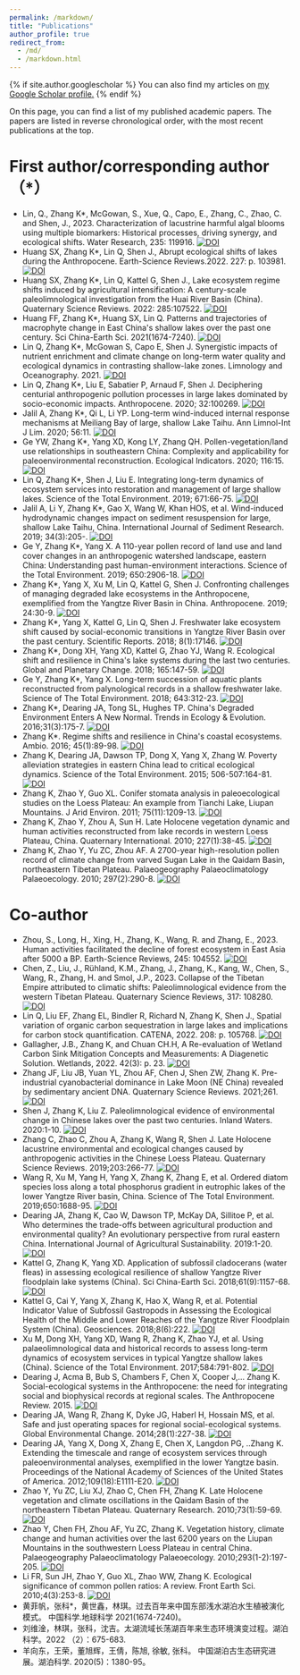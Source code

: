```yaml
---
permalink: /markdown/
title: "Publications"
author_profile: true
redirect_from: 
  - /md/
  - /markdown.html
---
```


{% if site.author.googlescholar %}
  You can also find my articles on <u><a href="https://scholar.google.com/citations?user=8DTFIfgAAAAJ&hl=en">my Google Scholar profile</a>.</u>
{% endif %}



On this page, you can find a list of my published academic papers. The papers are listed in reverse chronological order, with the most recent publications at the top.

# First author/corresponding author（*）

- Lin, Q., Zhang K*, McGowan, S., Xue, Q., Capo, E., Zhang, C., Zhao, C. and Shen, J., 2023. Characterization of lacustrine harmful algal blooms using multiple biomarkers: Historical processes, driving synergy, and ecological shifts. Water Research, 235: 119916. [![DOI](https://img.shields.io/badge/DOI-10.1016%2Fj.watres.2023.119916-blue)](https://doi.org/10.1016/j.watres.2023.119916)
- Huang SX, Zhang K*, Lin Q, Shen J., Abrupt ecological shifts of lakes during the Anthropocene. Earth-Science Reviews.2022. 227: p. 103981. [![DOI](https://img.shields.io/badge/DOI-10.1016%2Fj.earscirev.2022.103981-blue)](https://doi.org/10.1016/j.earscirev.2022.103981)
- Huang SX, Zhang K*, Lin Q, Kattel G, Shen J., Lake ecosystem regime shifts induced by agricultural intensification: A century-scale paleolimnological investigation from the Huai River Basin (China). Quaternary Science Reviews. 2022: 285:107522. [![DOI](https://img.shields.io/badge/DOI-10.1016%2Fj.quascirev.2022.107522-blue)](https://doi.org/10.1016/j.quascirev.2022.107522)
- Huang FF, Zhang K*, Huang SX, Lin Q. Patterns and trajectories of macrophyte change in East China's shallow lakes over the past one century. Sci China-Earth Sci. 2021(1674-7240). [![DOI](https://img.shields.io/badge/DOI-10.1007%2Fs11430--020--9806--9-blue)](https://doi.org/10.1007/s11430-020-9806-9)
- Lin Q, Zhang K*, McGowan S, Capo E, Shen J. Synergistic impacts of nutrient enrichment and climate change on long-term water quality and ecological dynamics in contrasting shallow-lake zones. Limnology and Oceanography. 2021. [![DOI](https://img.shields.io/badge/DOI-10.1002%2Flno.11878-blue)](https://doi.org/10.1002/lno.11878)
- Lin Q, Zhang K*, Liu E, Sabatier P, Arnaud F, Shen J. Deciphering centurial anthropogenic pollution processes in large lakes dominated by socio-economic impacts. Anthropocene. 2020; 32:100269. [![DOI](https://img.shields.io/badge/DOI-10.1016%2Fj.ancene.2020.100269-blue)](https://doi.org/10.1016/j.ancene.2020.100269)
- Jalil A, Zhang K*, Qi L, Li YP. Long-term wind-induced internal response mechanisms at Meiliang Bay of large, shallow Lake Taihu. Ann Limnol-Int J Lim. 2020; 56:11. [![DOI](https://img.shields.io/badge/DOI-10.1051%2Flimn%2F2019026-blue)](https://doi.org/10.1051/limn/2019026)
- Ge YW, Zhang K*, Yang XD, Kong LY, Zhang QH. Pollen-vegetation/land use relationships in southeastern China: Complexity and applicability for paleoenvironmental reconstruction. Ecological Indicators. 2020; 116:15. [![DOI](https://img.shields.io/badge/DOI-10.1016%2Fj.ecolind.2020.106523-blue)](https://doi.org/10.1016/j.ecolind.2020.106523)
- Lin Q, Zhang K*, Shen J, Liu E. Integrating long-term dynamics of ecosystem services into restoration and management of large shallow lakes. Science of the Total Environment. 2019; 671:66-75. [![DOI](https://img.shields.io/badge/DOI-10.1016%2Fj.scitotenv.2019.03.307-blue)](https://doi.org/10.1016/j.scitotenv.2019.03.307)
- Jalil A, Li Y, Zhang K*, Gao X, Wang W, Khan HOS, et al. Wind-induced hydrodynamic changes impact on sediment resuspension for large, shallow Lake Taihu, China. International Journal of Sediment Research. 2019; 34(3):205-. [![DOI](https://img.shields.io/badge/DOI-10.1016%2Fj.ijsrc.2018.11.003-blue)](https://doi.org/10.1016/j.ijsrc.2018.11.003)
- Ge Y, Zhang K*, Yang X. A 110-year pollen record of land use and land cover changes in an anthropogenic watershed landscape, eastern China: Understanding past human-environment interactions. Science of the Total Environment. 2019; 650:2906-18. [![DOI](https://img.shields.io/badge/DOI-10.1016%2Fj.scitotenv.2018.10.058-blue)](https://doi.org/10.1016/j.scitotenv.2018.10.058)
- Zhang K*, Yang X, Xu M, Lin Q, Kattel G, Shen J. Confronting challenges of managing degraded lake ecosystems in the Anthropocene, exemplified from the Yangtze River Basin in China. Anthropocene. 2019; 24:30-9. [![DOI](https://img.shields.io/badge/DOI-10.1016%2Fj.ancene.2018.11.001-blue)](https://doi.org/10.1016/j.ancene.2018.11.001)
- Zhang K*, Yang X, Kattel G, Lin Q, Shen J. Freshwater lake ecosystem shift caused by social-economic transitions in Yangtze River Basin over the past century. Scientific Reports. 2018; 8(1):17146. [![DOI](https://img.shields.io/badge/DOI-10.1038%2Fs41598--018--35482--5-blue)](https://doi.org/10.1038/s41598-018-35482-5)
- Zhang K*, Dong XH, Yang XD, Kattel G, Zhao YJ, Wang R. Ecological shift and resilience in China's lake systems during the last two centuries. Global and Planetary Change. 2018; 165:147-59. [![DOI](https://img.shields.io/badge/DOI-10.1016%2Fj.gloplacha.2018.03.013-blue)](https://doi.org/10.1016/j.gloplacha.2018.03.013)
- Ge Y, Zhang K*, Yang X. Long-term succession of aquatic plants reconstructed from palynological records in a shallow freshwater lake. Science of The Total Environment. 2018; 643:312-23. [![DOI](https://img.shields.io/badge/DOI-10.1016%2Fj.scitotenv.2018.06.203-blue)](https://doi.org/10.1016/j.scitotenv.2018.06.203)
- Zhang K*, Dearing JA, Tong SL, Hughes TP. China's Degraded Environment Enters A New Normal. Trends in Ecology & Evolution. 2016;31(3):175-7. [![DOI](https://img.shields.io/badge/DOI-10.1016%2Fj.tree.2015.12.002-blue)](https://doi.org/10.1016/j.tree.2015.12.002)
- Zhang K*. Regime shifts and resilience in China's coastal ecosystems. Ambio. 2016; 45(1):89-98. [![DOI](https://img.shields.io/badge/DOI-10.1007%2Fs13280--015--0692--2-blue)](https://doi.org/10.1007/s13280-015-0692-2)
- Zhang K, Dearing JA, Dawson TP, Dong X, Yang X, Zhang W. Poverty alleviation strategies in eastern China lead to critical ecological dynamics. Science of the Total Environment. 2015; 506-507:164-81. [![DOI](https://img.shields.io/badge/DOI-10.1016%2Fj.scitotenv.2014.10.096-blue)](https://doi.org/10.1016/j.scitotenv.2014.10.096)
- Zhang K, Zhao Y, Guo XL. Conifer stomata analysis in paleoecological studies on the Loess Plateau: An example from Tianchi Lake, Liupan Mountains. J Arid Environ. 2011; 75(11):1209-13. [![DOI](https://img.shields.io/badge/DOI-10.1016%2Fj.jaridenv.2011.04.023-blue)](https://doi.org/10.1016/j.jaridenv.2011.04.023)
- Zhang K, Zhao Y, Zhou A, Sun H. Late Holocene vegetation dynamic and human activities reconstructed from lake records in western Loess Plateau, China. Quaternary International. 2010; 227(1):38-45. [![DOI](https://img.shields.io/badge/DOI-10.1016%2Fj.quaint.2010.04.019-blue)](https://doi.org/10.1016/j.quaint.2010.04.019)
- Zhang K, Zhao Y, Yu ZC, Zhou AF. A 2700-year high-resolution pollen record of climate change from varved Sugan Lake in the Qaidam Basin, northeastern Tibetan Plateau. Palaeogeography Palaeoclimatology Palaeoecology. 2010; 297(2):290-8. [![DOI](https://img.shields.io/badge/DOI-10.1016%2Fj.palaeo.2010.08.008-blue)](https://doi.org/10.1016/j.palaeo.2010.08.008)

# Co-author

- Zhou, S., Long, H., Xing, H., Zhang, K., Wang, R. and Zhang, E., 2023. Human activities facilitated the decline of forest ecosystem in East Asia after 5000 a BP. Earth-Science Reviews, 245: 104552. [![DOI](https://img.shields.io/badge/DOI-10.1016%2Fj.earscirev.2023.104552-blue)](https://doi.org/10.1016/j.earscirev.2023.104552)
- Chen, Z., Liu, J., Rühland, K.M., Zhang, J., Zhang, K., Kang, W., Chen, S., Wang, R., Zhang, H. and Smol, J.P., 2023. Collapse of the Tibetan Empire attributed to climatic shifts: Paleolimnological evidence from the western Tibetan Plateau. Quaternary Science Reviews, 317: 108280. [![DOI](https://img.shields.io/badge/DOI-10.1016%2Fj.quascirev.2023.108280-blue)](https://doi.org/10.1016/j.quascirev.2023.108280)
- Lin Q, Liu EF, Zhang EL, Bindler R, Richard N, Zhang K, Shen J., Spatial variation of organic carbon sequestration in large lakes and implications for carbon stock quantification. CATENA, 2022. 208: p. 105768. [![DOI](https://img.shields.io/badge/DOI-10.1016%2Fj.catena.2021.105768-blue)](https://doi.org/10.1016/j.catena.2021.105768)
- Gallagher, J.B., Zhang K, and Chuan CH.H, A Re-evaluation of Wetland Carbon Sink Mitigation Concepts and Measurements: A Diagenetic Solution. Wetlands, 2022. 42(3): p. 23. [![DOI](https://img.shields.io/badge/DOI-10.1007%2Fs13157--022--01539--5-blue)](https://doi.org/10.1007/s13157-022-01539-5)
- Zhang JF, Liu JB, Yuan YL, Zhou AF, Chen J, Shen ZW, Zhang K. Pre-industrial cyanobacterial dominance in Lake Moon (NE China) revealed by sedimentary ancient DNA. Quaternary Science Reviews. 2021;261. [![DOI](https://img.shields.io/badge/DOI-10.1016%2Fj.quascirev.2021.106966-blue)](https://doi.org/10.1016/j.quascirev.2021.106966)
- Shen J, Zhang K, Liu Z. Paleolimnological evidence of environmental change in Chinese lakes over the past two centuries. Inland Waters. 2020:1-10. [![DOI](https://img.shields.io/badge/DOI-10.1080%2F20442041.2019.1657348-blue)](https://doi.org/10.1080/20442041.2019.1657348)
- Zhang C, Zhao C, Zhou A, Zhang K, Wang R, Shen J. Late Holocene lacustrine environmental and ecological changes caused by anthropogenic activities in the Chinese Loess Plateau. Quaternary Science Reviews. 2019;203:266-77. [![DOI](https://img.shields.io/badge/DOI-10.1016%2Fj.quascirev.2018.11.020-blue)](https://doi.org/10.1016/j.quascirev.2018.11.020)
- Wang R, Xu M, Yang H, Yang X, Zhang K, Zhang E, et al. Ordered diatom species loss along a total phosphorus gradient in eutrophic lakes of the lower Yangtze River basin, China. Science of The Total Environment. 2019;650:1688-95. [![DOI](https://img.shields.io/badge/DOI-10.1016%2Fj.scitotenv.2018.09.328-blue)](https://doi.org/10.1016/j.scitotenv.2018.09.328)
- Dearing JA, Zhang K, Cao W, Dawson TP, McKay DA, Sillitoe P, et al. Who determines the trade-offs between agricultural production and environmental quality? An evolutionary perspective from rural eastern China. International Journal of Agricultural Sustainability. 2019:1-20. [![DOI](https://img.shields.io/badge/DOI-10.1080%2F14735903.2019.1667141-blue)](https://doi.org/10.1080/14735903.2019.1667141)
- Kattel G, Zhang K, Yang XD. Application of subfossil cladocerans (water fleas) in assessing ecological resilience of shallow Yangtze River floodplain lake systems (China). Sci China-Earth Sci. 2018;61(9):1157-68. [![DOI](https://img.shields.io/badge/DOI-10.1007%2Fs11430--017--9218--6-blue)](https://doi.org/10.1007/s11430-017-9218-6)
- Kattel G, Cai Y, Yang X, Zhang K, Hao X, Wang R, et al. Potential Indicator Value of Subfossil Gastropods in Assessing the Ecological Health of the Middle and Lower Reaches of the Yangtze River Floodplain System (China). Geosciences. 2018;8(6):222. [![DOI](https://img.shields.io/badge/DOI-10.3390%2Fgeosciences8060222-blue)](https://doi.org/10.3390/geosciences8060222)
- Xu M, Dong XH, Yang XD, Wang R, Zhang K, Zhao YJ, et al. Using palaeolimnological data and historical records to assess long-term dynamics of ecosystem services in typical Yangtze shallow lakes (China). Science of the Total Environment. 2017;584:791-802. [![DOI](https://img.shields.io/badge/DOI-10.1016%2Fj.scitotenv.2017.01.118-blue)](https://doi.org/10.1016/j.scitotenv.2017.01.118)
- Dearing J, Acma B, Bub S, Chambers F, Chen X, Cooper J,… Zhang K. Social-ecological systems in the Anthropocene: the need for integrating social and biophysical records at regional scales. The Anthropocene Review. 2015. [![DOI](https://img.shields.io/badge/DOI-10.1177%2F2053019615579128-blue)](https://doi.org/10.1177/2053019615579128)
- Dearing JA, Wang R, Zhang K, Dyke JG, Haberl H, Hossain MS, et al. Safe and just operating spaces for regional social-ecological systems. Global Environmental Change. 2014;28(1):227-38. [![DOI](https://img.shields.io/badge/DOI-10.1016%2Fj.gloenvcha.2014.06.012-blue)](https://doi.org/10.1016/j.gloenvcha.2014.06.012)
- Dearing JA, Yang X, Dong X, Zhang E, Chen X, Langdon PG, ..Zhang K. Extending the timescale and range of ecosystem services through paleoenvironmental analyses, exemplified in the lower Yangtze basin. Proceedings of the National Academy of Sciences of the United States of America. 2012;109(18):E1111-E20. [![DOI](https://img.shields.io/badge/DOI-10.1073%2Fpnas.1118263109-blue)](https://doi.org/10.1073/pnas.1118263109)
- Zhao Y, Yu ZC, Liu XJ, Zhao C, Chen FH, Zhang K. Late Holocene vegetation and climate oscillations in the Qaidam Basin of the northeastern Tibetan Plateau. Quaternary Research. 2010;73(1):59-69. [![DOI](https://img.shields.io/badge/DOI-10.1016%2Fj.yqres.2008.11.007-blue)](https://doi.org/10.1016/j.yqres.2008.11.007)
- Zhao Y, Chen FH, Zhou AF, Yu ZC, Zhang K. Vegetation history, climate change and human activities over the last 6200 years on the Liupan Mountains in the southwestern Loess Plateau in central China. Palaeogeography Palaeoclimatology Palaeoecology. 2010;293(1-2):197-205. [![DOI](https://img.shields.io/badge/DOI-10.1016%2Fj.palaeo.2010.05.020-blue)](https://doi.org/10.1016/j.palaeo.2010.05.020)
- Li FR, Sun JH, Zhao Y, Guo XL, Zhao WW, Zhang K. Ecological significance of common pollen ratios: A review. Front Earth Sci. 2010;4(3):253-8. [![DOI](https://img.shields.io/badge/DOI-10.1007%2Fs11707-010-0112-7-blue)](https://doi.org/10.1007/s11707-010-0112-7)
- 黄菲帆，张科*，黄世鑫，林琪。过去百年来中国东部浅水湖泊水生植被演化模式。 中国科学.地球科学 2021(1674-7240)。
- 刘维淦，林琪，张科，沈吉。太湖流域长荡湖百年来生态环境演变过程。湖泊科学。2022 （2）：675-683.
- 羊向东，王荣，董旭辉，王倩，陈旭, 徐敏, 张科。 中国湖泊古生态研究进展。湖泊科学. 2020(5)：1380-95。

